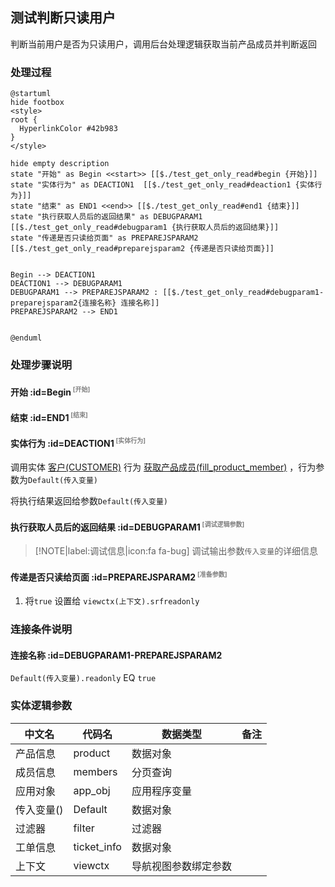 ## 测试判断只读用户 <!-- {docsify-ignore-all} -->

   判断当前用户是否为只读用户，调用后台处理逻辑获取当前产品成员并判断返回

### 处理过程

```plantuml
@startuml
hide footbox
<style>
root {
  HyperlinkColor #42b983
}
</style>

hide empty description
state "开始" as Begin <<start>> [[$./test_get_only_read#begin {开始}]]
state "实体行为" as DEACTION1  [[$./test_get_only_read#deaction1 {实体行为}]]
state "结束" as END1 <<end>> [[$./test_get_only_read#end1 {结束}]]
state "执行获取人员后的返回结果" as DEBUGPARAM1  [[$./test_get_only_read#debugparam1 {执行获取人员后的返回结果}]]
state "传递是否只读给页面" as PREPAREJSPARAM2  [[$./test_get_only_read#preparejsparam2 {传递是否只读给页面}]]


Begin --> DEACTION1
DEACTION1 --> DEBUGPARAM1
DEBUGPARAM1 --> PREPAREJSPARAM2 : [[$./test_get_only_read#debugparam1-preparejsparam2{连接名称} 连接名称]]
PREPAREJSPARAM2 --> END1


@enduml
```


### 处理步骤说明

#### 开始 :id=Begin<sup class="footnote-symbol"> <font color=gray size=1>[开始]</font></sup>




#### 结束 :id=END1<sup class="footnote-symbol"> <font color=gray size=1>[结束]</font></sup>




#### 实体行为 :id=DEACTION1<sup class="footnote-symbol"> <font color=gray size=1>[实体行为]</font></sup>



调用实体 [客户(CUSTOMER)](module/ProdMgmt/customer.md) 行为 [获取产品成员(fill_product_member)](module/ProdMgmt/customer#行为) ，行为参数为`Default(传入变量)`

将执行结果返回给参数`Default(传入变量)`

#### 执行获取人员后的返回结果 :id=DEBUGPARAM1<sup class="footnote-symbol"> <font color=gray size=1>[调试逻辑参数]</font></sup>



> [!NOTE|label:调试信息|icon:fa fa-bug]
> 调试输出参数`传入变量`的详细信息

#### 传递是否只读给页面 :id=PREPAREJSPARAM2<sup class="footnote-symbol"> <font color=gray size=1>[准备参数]</font></sup>



1. 将`true` 设置给  `viewctx(上下文).srfreadonly`

### 连接条件说明
#### 连接名称 :id=DEBUGPARAM1-PREPAREJSPARAM2

```Default(传入变量).readonly``` EQ ```true```


### 实体逻辑参数

|    中文名   |    代码名    |  数据类型      |备注 |
| --------| --------| --------  | --------   |
|产品信息|product|数据对象||
|成员信息|members|分页查询||
|应用对象|app_obj|应用程序变量||
|传入变量(<i class="fa fa-check"/></i>)|Default|数据对象||
|过滤器|filter|过滤器||
|工单信息|ticket_info|数据对象||
|上下文|viewctx|导航视图参数绑定参数||
